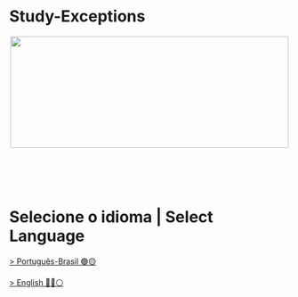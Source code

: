# Study-Exceptions
<div align="center"><img decoding="async" loading="lazy" width="500" height="200" data-id="1371" src="https://1.bp.blogspot.com/-yCQqcVC6Egg/YTdQC0sPM8I/AAAAAAAAH1U/8TD9jgoKStU4Bs3moNqtEc0-n_m7UIcugCPcBGAYYCw/s700/Java%2B%252B%2BException.png"></div>
</br>
</br>
</br>
</br>

 # Selecione o idioma | Select Language

[> Português-Brasil 🟢🟡]()

[> English 🔵🔴⚪]()
